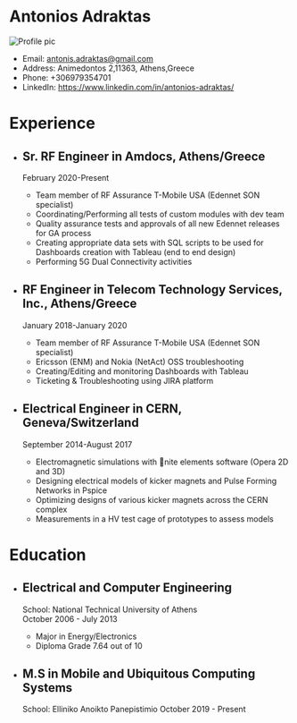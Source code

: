# **Antonios Adraktas**
![Profile pic](https://avatars2.githubusercontent.com/u/72402130?s=400&u=77f795cade6044700d388f97871a33751a0d1bfa&v=4)
* Email: antonis.adraktas@gmail.com
* Address: Animedontos 2,11363, Athens,Greece
* Phone: +306979354701
* LinkedIn: https://www.linkedin.com/in/antonios-adraktas/

# **Experience**
  - ## Sr. RF Engineer in Amdocs, Athens/Greece
       February 2020-Present
       
    - Team member of RF Assurance T-Mobile USA (Edennet SON specialist)   
    - Coordinating/Performing all tests of custom modules with dev team
    - Quality assurance tests and approvals of all new Edennet releases for GA process
    - Creating appropriate data sets with SQL scripts to be used for Dashboards creation
with Tableau (end to end design)
    - Performing 5G Dual Connectivity activities
    
  - ## RF Engineer in Telecom Technology Services, Inc., Athens/Greece
       January 2018-January 2020
       
    - Team member of RF Assurance T-Mobile USA (Edennet SON specialist)   
    - Ericsson (ENM) and Nokia (NetAct) OSS troubleshooting
    - Creating/Editing and monitoring Dashboards with Tableau
    - Ticketing & Troubleshooting using JIRA platform
    
- ## Electrical Engineer in CERN, Geneva/Switzerland
     September 2014-August 2017
       
    - Electromagnetic simulations with 􀁾nite elements software (Opera 2D and 3D)   
    - Designing electrical models of kicker magnets and Pulse Forming Networks in
Pspice
    - Optimizing designs of various kicker magnets across the CERN complex
    - Measurements in a HV test cage of prototypes to assess models    
    
# **Education**
  - ## Electrical and Computer Engineering
       School: National Technical University of Athens  
       October 2006 - July 2013
       
       - Major in Energy/Electronics
       - Diploma Grade 7.64 out of 10
       
  - ## M.S in Mobile and Ubiquitous Computing Systems
       School: Elliniko Anoikto Panepistimio 
       October 2019 - Present
       
   
